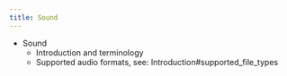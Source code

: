 ```yaml
---
title: Sound
---
```


 - Sound
   - Introduction and terminology
   - Supported audio formats, see: Introduction#supported_file_types
